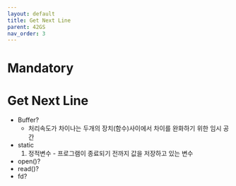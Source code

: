 ```yaml
---
layout: default
title: Get Next Line
parent: 42GS
nav_order: 3
---
```



# Mandatory

# Get Next Line
* Buffer?
    - 처리속도가 차이나는 두개의 장치(함수)사이에서 차이를 완화하기 위한 임시 공간
* static
    1. 정적변수 - 프로그램이 종료되기 전까지 값을 저장하고 있는 변수
* open()?
* read()?
* fd?